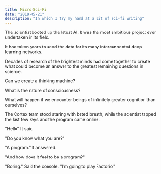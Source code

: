 ```yaml
---
title: Micro-Sci-Fi
date: "2019-05-21"
description: "In which I try my hand at a bit of sci-fi writing"
---
```


The scientist booted up the latest AI. It was the most ambitious project ever undertaken in its field.

It had taken years to seed the data for its many interconnected deep learning networks.

Decades of research of the brightest minds had come together to create what could become an answer to the greatest remaining questions in science.

Can we create a thinking machine?

What is the nature of consciousness?

What will happen if we encounter beings of infinitely greater cognition than ourselves?

The Cortex team stood staring with bated breath, while the scientist tapped the last few keys and the program came online.

"Hello" It said.

"Do you know what you are?"

"A program." It answered.

"And how does it feel to be a program?"

"Boring." Said the console. "I'm going to play Factorio."
